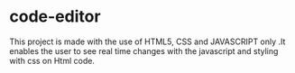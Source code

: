 # code-editor

This project is made with the use of HTML5, CSS and JAVASCRIPT only .It enables the user to see real time changes with the javascript  and styling with css on Html code.
